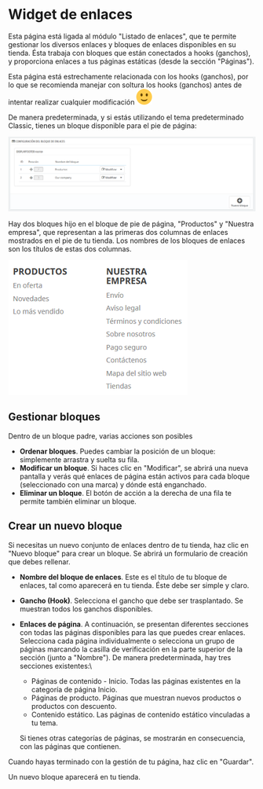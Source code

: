 # Widget de enlaces

Esta página está ligada al módulo "Listado de enlaces", que te permite gestionar los diversos enlaces y bloques de enlaces disponibles en su tienda. Ésta trabaja con bloques que están conectados a hooks (ganchos), y proporciona enlaces a tus páginas estáticas (desde la sección "Páginas").

Esta página está estrechamente relacionada con los hooks (ganchos), por lo que se recomienda manejar con soltura los hooks (ganchos) antes de intentar realizar cualquier modificación ![(smile)](../../../.gitbook/assets/smile.svg)

De manera predeterminada, y si estás utilizando el tema predeterminado Classic, tienes un bloque disponible para el pie de página:

![](../../../.gitbook/assets/54265289.png)

Hay dos bloques hijo en el bloque de pie de página, "Productos" y "Nuestra empresa", que representan a las primeras dos columnas de enlaces mostrados en el pie de tu tienda. Los nombres de los bloques de enlaces son los títulos de estas dos columnas.

![](../../../.gitbook/assets/54265291.png)

## Gestionar bloques <a href="widgetdeenlaces-gestionarbloques" id="widgetdeenlaces-gestionarbloques"></a>

Dentro de un bloque padre, varias acciones son posibles

* **Ordenar bloques**. Puedes cambiar la posición de un bloque: simplemente arrastra y suelta su fila.
* **Modificar un bloque**. Si haces clic en "Modificar", se abrirá una nueva pantalla y verás qué enlaces de página están activos para cada bloque (seleccionado con una marca) y dónde está enganchado.
* **Eliminar un bloque**. El botón de acción a la derecha de una fila te permite también eliminar un bloque.

## Crear un nuevo bloque <a href="widgetdeenlaces-crearunnuevobloque" id="widgetdeenlaces-crearunnuevobloque"></a>

Si necesitas un nuevo conjunto de enlaces dentro de tu tienda, haz clic en "Nuevo bloque" para crear un bloque. Se abrirá un formulario de creación que debes rellenar.

* **Nombre del bloque de enlaces**. Este es el título de tu bloque de enlaces, tal como aparecerá en tu tienda. Éste debe ser simple y claro.
* **Gancho (Hook)**. Selecciona el gancho que debe ser trasplantado. Se muestran todos los ganchos disponibles.
*   **Enlaces de página**. A continuación, se presentan diferentes secciones con todas las páginas disponibles para las que puedes crear enlaces. Selecciona cada página individualmente o selecciona un grupo de páginas marcando la casilla de verificación en la parte superior de la sección (junto a "Nombre"). De manera predeterminada, hay tres secciones existentes:\


    * Páginas de contenido - Inicio. Todas las páginas existentes en la categoría de página Inicio.
    * Páginas de producto. Páginas que muestran nuevos productos o productos con descuento.
    * Contenido estático. Las páginas de contenido estático vinculadas a tu tema.

    Si tienes otras categorías de páginas, se mostrarán en consecuencia, con las páginas que contienen.

Cuando hayas terminado con la gestión de tu página, haz clic en "Guardar".

Un nuevo bloque aparecerá en tu tienda.
